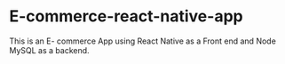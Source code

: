 # E-commerce-react-native-app
This is an E- commerce App using React Native as a Front end and Node MySQL as a backend.
